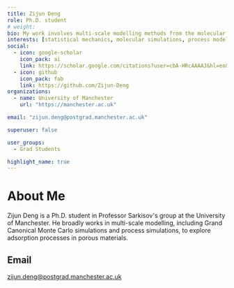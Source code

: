 ```yaml
---
title: Zijun Deng
role: Ph.D. student
# weight: 
bio: My work involves multi-scale modelling methods from the molecular level to the industrial process level.
interests: [statistical mechanics, molecular simulations, process modeling, data driven machine learning]
social:
  - icon: google-scholar
    icon_pack: ai
    link: https://scholar.google.com/citations?user=cbA-HRcAAAAJ&hl=en&authuser=2
  - icon: github
    icon_pack: fab
    link: https://github.com/Zijun-Deng
organizations:
  - name: University of Manchester
    url: "https://manchester.ac.uk"

email: "zijun.deng@postgrad.manchester.ac.uk"

superuser: false

user_groups:
  - Grad Students

highlight_name: true
---
```

# About Me
Zijun Deng is a Ph.D. student in Professor Sarkisov's group at the University of Manchester. He broadly works in multi-scale modelling, including Grand Canonical Monte Carlo simulations and process simulations, to explore adsorption processes in porous materials.

## Email
zijun.deng@postgrad.manchester.ac.uk
